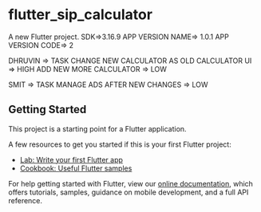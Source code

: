 # flutter_sip_calculator

A new Flutter project.
SDK=>3.16.9
APP VERSION NAME=> 1.0.1
APP VERSION CODE=> 2

DHRUVIN => TASK
CHANGE NEW CALCULATOR AS OLD CALCULATOR UI  => HIGH
ADD NEW MORE CALCULATOR => LOW

SMIT => TASK
MANAGE ADS AFTER NEW CHANGES => LOW

## Getting Started

This project is a starting point for a Flutter application.

A few resources to get you started if this is your first Flutter project:

- [Lab: Write your first Flutter app](https://flutter.dev/docs/get-started/codelab)
- [Cookbook: Useful Flutter samples](https://flutter.dev/docs/cookbook)

For help getting started with Flutter, view our
[online documentation](https://flutter.dev/docs), which offers tutorials,
samples, guidance on mobile development, and a full API reference.
